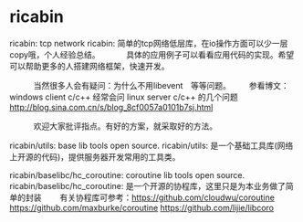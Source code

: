 ricabin
=======

ricabin: tcp network
ricabin: 简单的tcp网络低层库，在io操作方面可以少一层copy哦，个人经验总结。
　　　具体的应用例子可以看看应用代码的实现。希望可以帮助更多的人搭建网络框架，快速开发。

　　　当然很多人会有疑问：为什么不用libevent　等等问题。
        　　参看博文：windows client c/c++ 经常会问 linux server c/c++ 的几个问题
        　　　　　　　http://blog.sina.com.cn/s/blog_8cf0057a0101b7sj.html

　　　欢迎大家批评指点。有好的方案，就采取好的方法。

ricabin/utils:  base lib tools  open source.
ricabin/utils: 是一个基础工具库(网络上开源的代码)，提供服务器开发常用的工具类。

ricabin/baselibc/hc_coroutine: coroutine lib tools open source.
ricabin/baselibc/hc_coroutine: 是一个开源的协程库，这里只是为本业务做了简单的封装
　　有关协程库可参考：https://github.com/cloudwu/coroutine
                                    https://github.com/maxburke/coroutine
                                    https://github.com/lijie/libcoro
                                    
